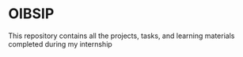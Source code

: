 # OIBSIP
This repository contains all the projects, tasks, and learning materials completed during my internship
